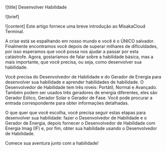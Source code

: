 ![title]
Desenvolver Habilidade

![brief]

![content]
Este artigo fornece uma breve introdução ao MisakaCloud Terminal.

A crise está se espalhando em nosso mundo e você é o ÚNICO salvador. Finalmente encontramos você depois de superar milhares de dificuldades, por isso esperamos que você possa nos ajudar a passar por esta catástrofe. Agora, gostaríamos de falar sobre a habilidade básica, mas a mais importante, que você precisa, ou seja, como desenvolver sua habilidade.

Você precisa do Desenvolvedor de Habilidade e do Gerador de Energia para desenvolver sua habilidade e aprender habilidades de habilidade. O Desenvolvedor de Habilidade tem três níveis: Portátil, Normal e Avançado. Também podem ser usados três geradores de energia diferentes, eles são Gerador Eólico, Gerador Solar e Gerador de Fase. Você pode procurar a entrada correspondente para obter informações detalhadas.

O que quer que você escolha, você precisa seguir estas etapas para desenvolver sua habilidade: fazer o Desenvolvedor de Habilidade e o Gerador de Energia, depois fornecer o Desenvolvedor de Habilidade com Energia Imag (IF) e, por fim, obter sua habilidade usando o Desenvolvedor de Habilidade. 

Comece sua aventura junto com a habilidade!



